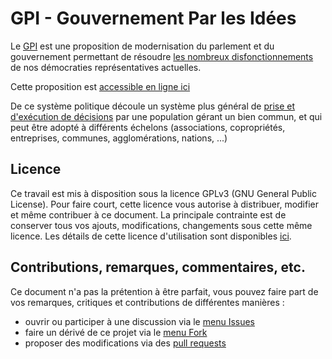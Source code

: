 # GPI - Gouvernement Par les Idées

Le [GPI](https://democratie-2-0.github.io/GPI/) est une proposition de modernisation du parlement
et du gouvernement permettant de résoudre [les nombreux disfonctionnements](https://democratie-2-0.github.io/GPI/problematiques.html)
de nos démocraties représentatives actuelles.

Cette proposition est [accessible en ligne ici](https://democratie-2-0.github.io/GPI/)

De ce système politique découle un système plus général de
[prise et d'exécution de décisions](https://democratie-2-0.github.io/GPI/abstraction.html)
par une population gérant un bien commun, et qui peut être adopté à différents échelons
(associations, copropriétés, entreprises, communes, agglomérations, nations, ...)

## Licence
Ce travail est mis à disposition sous la licence GPLv3 (GNU General Public License).
Pour faire court, cette licence vous autorise à distribuer, modifier et même contribuer à ce document.
La principale contrainte est de conserver tous vos ajouts, modifications, changements sous cette même licence.
Les détails de cette licence d'utilisation
sont disponibles [ici](https://democratie-2-0.github.io/GPI/gpl-3.0.txt).

## Contributions, remarques, commentaires, etc.
Ce document n'a pas la prétention à être parfait, vous pouvez faire part
de vos remarques, critiques et contributions de différentes manières :
- ouvrir ou participer à une discussion via le [menu Issues](https://github.com/democratie-2-0/GPI/issues)
- faire un dérivé de ce projet via le [menu Fork](https://github.com/democratie-2-0/GPI/fork)
- proposer des modifications via des [pull requests](https://github.com/democratie-2-0/GPI/pulls)
